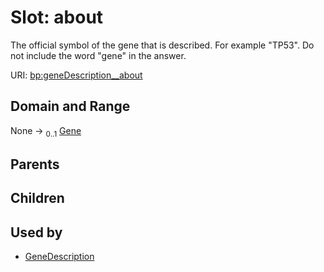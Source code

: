 
# Slot: about


The official symbol of the gene that is described. For example "TP53". Do not include the word "gene" in the answer.

URI: [bp:geneDescription__about](http://w3id.org/ontogpt/biological-process-templategeneDescription__about)


## Domain and Range

None &#8594;  <sub>0..1</sub> [Gene](Gene.md)

## Parents


## Children


## Used by

 * [GeneDescription](GeneDescription.md)
